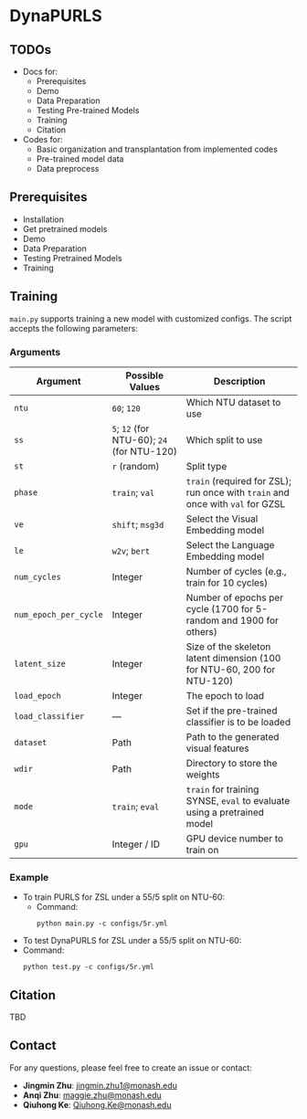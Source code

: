 # DynaPURLS

## TODOs
- Docs for:
  - Prerequisites
  - Demo
  - Data Preparation
  - Testing Pre-trained Models
  - Training
  - Citation
- Codes for:
  - Basic organization and transplantation from implemented codes
  - Pre-trained model data
  - Data preprocess

## Prerequisites
- Installation
- Get pretrained models
- Demo
- Data Preparation
- Testing Pretrained Models
- Training

## Training
`main.py` supports training a new model with customized configs. The script accepts the following parameters:

### Arguments

| Argument        | Possible Values                              | Description                                                                 |
|-----------------|-----------------------------------------------|-----------------------------------------------------------------------------|
| `ntu`           | `60`; `120`                                   | Which NTU dataset to use                                                    |
| `ss`            | `5`; `12` (for NTU-60); `24` (for NTU-120)    | Which split to use                                                          |
| `st`            | `r` (random)                                  | Split type                                                                  |
| `phase`         | `train`; `val`                                | `train` (required for ZSL); run once with `train` and once with `val` for GZSL |
| `ve`            | `shift`; `msg3d`                              | Select the Visual Embedding model                                           |
| `le`            | `w2v`; `bert`                                 | Select the Language Embedding model                                         |
| `num_cycles`    | Integer                                        | Number of cycles (e.g., train for 10 cycles)                                |
| `num_epoch_per_cycle` | Integer                                 | Number of epochs per cycle (1700 for 5-random and 1900 for others)          |
| `latent_size`   | Integer                                        | Size of the skeleton latent dimension (100 for NTU-60, 200 for NTU-120)     |
| `load_epoch`    | Integer                                        | The epoch to load                                                           |
| `load_classifier` | —                                           | Set if the pre-trained classifier is to be loaded                           |
| `dataset`       | Path                                           | Path to the generated visual features                                       |
| `wdir`          | Path                                           | Directory to store the weights                                              |
| `mode`          | `train`; `eval`                               | `train` for training SYNSE, `eval` to evaluate using a pretrained model     |
| `gpu`           | Integer / ID                                   | GPU device number to train on                                               |

### Example
- To train PURLS for ZSL under a 55/5 split on NTU-60:
  - Command:  
    ```
    python main.py -c configs/5r.yml
    ```
- To test DynaPURLS for ZSL under a 55/5 split on NTU-60:
 - Command:  
    ```
    python test.py -c configs/5r.yml
    ```

## Citation
TBD

## Contact

For any questions, please feel free to create an issue or contact:

  * **Jingmin Zhu**: jingmin.zhu1@monash.edu
  * **Anqi Zhu**: maggie.zhu@monash.edu
  * **Qiuhong Ke**: Qiuhong.Ke@monash.edu
